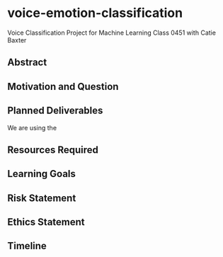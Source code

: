 # voice-emotion-classification
Voice Classification Project for Machine Learning Class 0451 with Catie Baxter

## Abstract

## Motivation and Question

## Planned Deliverables

We are using the 

## Resources Required

## Learning Goals

## Risk Statement

## Ethics Statement

## Timeline